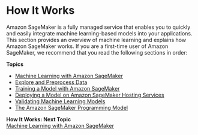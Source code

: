 # How It Works<a name="how-it-works"></a>

Amazon SageMaker is a fully managed service that enables you to quickly and easily integrate machine learning\-based models into your applications\. This section provides an overview of machine learning and explains how Amazon SageMaker works\. If you are a first\-time user of Amazon SageMaker, we recommend that you read the following sections in order:

**Topics**
+ [Machine Learning with Amazon SageMaker](how-it-works-mlconcepts.md)
+ [Explore and Preprocess Data](how-it-works-notebooks-instances.md)
+ [Training a Model with Amazon SageMaker](how-it-works-training.md)
+ [Deploying a Model on Amazon SageMaker Hosting Services](how-it-works-hosting.md)
+ [Validating Machine Learning Models](how-it-works-model-validation.md)
+ [The Amazon SageMaker Programming Model](how-it-works-prog-model.md)

**How It Works: Next Topic**  
[Machine Learning with Amazon SageMaker](how-it-works-mlconcepts.md)
